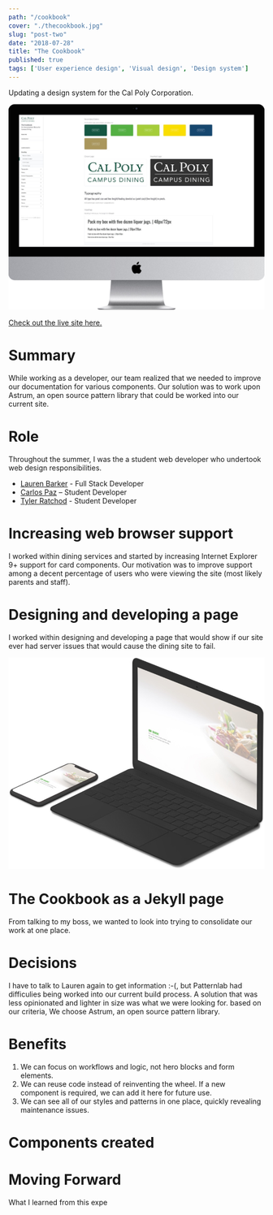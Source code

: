 ```yaml
---
path: "/cookbook"
cover: "./thecookbook.jpg"
slug: "post-two"
date: "2018-07-28"
title: "The Cookbook"
published: true
tags: ['User experience design', 'Visual design', 'Design system']
---
```


Updating a design system for the Cal Poly Corporation.
<!-- end -->


![Mockup of finished pattern library](./images/cookbook-preview.jpg)


[Check out the live site here.](https://www.calpolydining.com/cookbook)

# Summary
While working as a developer, our team realized that we needed to improve our documentation for various components. Our solution was to work upon Astrum, an open source pattern library that could be worked into our current site.


# Role
Throughout the summer, I was the a student web developer who undertook web design responsibilities.

+ [Lauren Barker](https://www.linkedin.com/in/weblbdesigns/) - Full Stack Developer
+ [Carlos Paz]() – Student Developer
+ [Tyler Ratchod]() - Student Developer
  
# Increasing web browser support
 I worked within dining services and started by increasing Internet Explorer 9+ support for card components. Our motivation was to improve support among a decent percentage of users who were viewing the site (most likely parents and staff). 
 
# Designing and developing a page 
I worked within designing and developing a page that would show if our site ever had server issues that would cause the dining site to fail. 
 
 ![Mockup of finished pattern library](./images/server-error-mockup.jpg)

 
# The Cookbook as a Jekyll page 
From talking to my boss, we wanted to look into trying to consolidate our work at one place.


# Decisions
I have to talk to Lauren again to get information :-(, but
Patternlab had difficulies being worked into our current build process. A solution that was less opinionated and lighter in size was what we were looking for. based on our criteria, We choose Astrum, an open source pattern library.

# Benefits 
1. We can focus on workflows and logic, not hero blocks and form elements.
2. We can reuse code instead of reinventing the wheel. If a new component is required, we can add it here for future use.
3. We can see all of our styles and patterns in one place, quickly revealing maintenance issues.



# Components created




# Moving Forward

What I learned from this expe